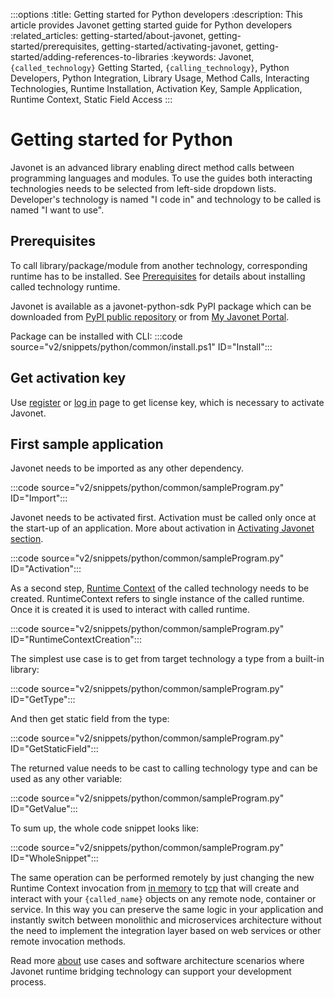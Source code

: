 :::options
:title: Getting started for Python developers
:description: This article provides Javonet getting started guide for Python developers
:related_articles: getting-started/about-javonet, getting-started/prerequisites, getting-started/activating-javonet, getting-started/adding-references-to-libraries
:keywords: Javonet, `{called_technology}` Getting Started, `{calling_technology}`, Python Developers, Python Integration, Library Usage, Method Calls, Interacting Technologies, Runtime Installation, Activation Key, Sample Application, Runtime Context, Static Field Access
:::

# Getting started for Python

Javonet is an advanced library enabling direct method calls between programming languages and modules. To use the guides both interacting technologies needs to be selected from left-side dropdown lists. Developer's technology is named "I code in" and technology to be called is named "I want to use". 

## Prerequisites 

To call library/package/module from another technology, corresponding runtime has to be installed. See [Prerequisites](/guides/v2/`{calling_technology}`/`{called_technology}`/getting-started/prerequisites.md) for details about installing called technology runtime.   

Javonet is available as a javonet-python-sdk PyPI package which can be downloaded from [PyPI public repository](https://pypi.org/project/javonet-python-sdk/) or from [My Javonet Portal](https://my.javonet.com).  

Package can be installed with CLI:
:::code source="v2/snippets/python/common/install.ps1" ID="Install":::

## Get activation key

Use [register](https://my.javonet.com/signup/?type=free) or [log in](https://my.javonet.com/signin/) page to get license key, which is necessary to activate Javonet.  

## First sample application

Javonet needs to be imported as any other dependency.

:::code source="v2/snippets/python/common/sampleProgram.py" ID="Import":::

Javonet needs to be activated first. Activation must be called only once at the start-up of an application. More about activation in [Activating Javonet section](/guides/v2/`{calling_technology}`/`{called_technology}`/getting-started/activating-javonet.md).

:::code source="v2/snippets/python/common/sampleProgram.py" ID="Activation":::

As a second step, [Runtime Context](/guides/v2/`{calling_technology}`/`{called_technology}`/foundations/runtime-context.md) of the called technology needs to be created. RuntimeContext refers to single instance of the called runtime. Once it is created it is used to interact with called runtime.

:::code source="v2/snippets/python/common/sampleProgram.py" ID="RuntimeContextCreation":::

The simplest use case is to get from target technology a type from a built-in library:

:::code source="v2/snippets/python/common/sampleProgram.py" ID="GetType":::

And then get static field from the type:

:::code source="v2/snippets/python/common/sampleProgram.py" ID="GetStaticField":::

The returned value needs to be cast to calling technology type and can be used as any other variable:

:::code source="v2/snippets/python/common/sampleProgram.py" ID="GetValue":::

To sum up, the whole code snippet looks like:

:::code source="v2/snippets/python/common/sampleProgram.py" ID="WholeSnippet":::


The same operation can be performed remotely by just changing the new Runtime Context invocation from [in memory](/guides/v2/`{calling_technology}`/`{called_technology}`/foundations/in-memory-channel) to [tcp](/guides/v2/`{calling_technology}`/`{called_technology}`/foundations/tcp-channel) that will create and interact with your `{called_name}` objects on any remote node, container or service. In this way you can preserve the same logic in your application and instantly switch between monolithic and microservices architecture without the need to implement the integration layer based on web services or other remote invocation methods.
  
Read more [about](/guides/v2/`{calling_technology}`/`{called_technology}`/getting-started/about-javonet) use cases and software architecture scenarios where Javonet runtime bridging technology can support your development process.